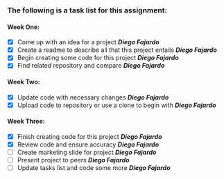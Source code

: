 ### The following is a task list for this assignment:
#### Week One:
- [x] Come up with an idea for a project ***Diego Fajardo***
- [x] Create a readme to describe all that this project entails ***Diego Fajardo***
- [x] Begin creating some code for this project ***Diego Fajardo***
- [x] Find related repository and compare ***Diego Fajardo***
#### Week Two:
- [x] Update code with necessary changes ***Diego Fajardo***
- [x] Upload code to repository or use a clone to begin with ***Diego Fajardo***
#### Week Three:
- [x] Finish creating code for this project ***Diego Fajardo***
- [x] Review code and ensure accuracy ***Diego Fajardo***
- [ ] Create marketing slide for project ***Diego Fajardo***
- [ ] Present project to peers ***Diego Fajardo***
- [ ] Update tasks list and code some more ***Diego Fajardo***
